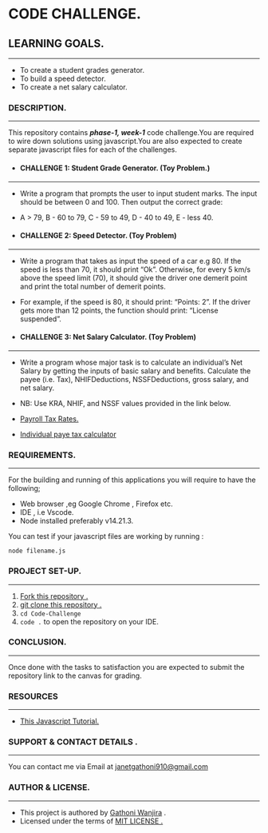 <!-- Testing -->

# CODE CHALLENGE.

## LEARNING GOALS.
---

- To create a student grades generator.  
- To build a speed detector.  
- To create a net salary calculator.  

### DESCRIPTION.
---

This repository contains   **_phase-1, week-1_**  code challenge.You are required to wire down solutions using javascript.You are also expected to create separate javascript files for each of the challenges.

 - #### CHALLENGE 1: Student Grade Generator. (Toy Problem.)   
---   

 - Write a program that prompts the user to input student marks. The input should be between 0 and 100. Then output the correct grade: 

 - A > 79, B - 60 to 79, C -  59 to 49, D - 40 to 49, E - less 40.  

 - #### CHALLENGE 2: Speed Detector. (Toy Problem)   
---    
 - Write a program that takes as input the speed of a car e.g 80. If the speed is less than 70, it should print “Ok”. Otherwise, for every 5 km/s above the speed limit (70), it should give the driver one demerit point and print the total number of demerit points.

 - For example, if the speed is 80, it should print: “Points: 2”. If the driver gets more than 12 points, the function should print: “License suspended”.   

 - #### CHALLENGE 3: Net Salary Calculator. (Toy Problem)   
---     

 - Write a program whose major task is to calculate an individual’s Net Salary by getting the inputs of basic salary and benefits. Calculate the payee (i.e. Tax), NHIFDeductions, NSSFDeductions, gross salary, and net salary. 
  
 - NB: Use KRA, NHIF, and NSSF values provided in the link below.   
 - [Payroll Tax Rates.](https://www.aren.co.ke/payroll/taxrates.htm)   
 - [Individual paye tax calculator](https://www.kra.go.ke/en/individual/calculate-tax/calculating-tax/paye)    


### REQUIREMENTS.   
---    
For the building and running of this applications you will require to have the following;   
  - Web browser ,eg Google Chrome , Firefox etc.
  - IDE , i.e Vscode.
  - Node installed preferably v14.21.3.
  

You can test if your  javascript files are working by running :  

`node filename.js `  
     

### PROJECT SET-UP.   
---   
1. [Fork this repository .](https://github.com/GATHONI-WANJIRA/Code-Challenge) 
2. [git clone this repository .](https://github.com/GATHONI-WANJIRA/Code-Challenge)   
3. `cd Code-Challenge`   
4. `code .`  to open the repository on your IDE.   

  

### CONCLUSION.  
---
Once done with the tasks to satisfaction you are expected to submit the repository link to the canvas for grading.

### RESOURCES 
---
- [This Javascript Tutorial.](https://youtu.be/hdI2bqOjy3c)    


### SUPPORT & CONTACT DETAILS .   
---   
You can contact me via Email at janetgathoni910@gmail.com


### AUTHOR & LICENSE.
---


- This project is authored by [Gathoni Wanjira](https://github.com/GATHONI-WANJIRA) .  
- Licensed under the terms of [MIT LICENSE .](https://opensource.org/license/mit/)
  
